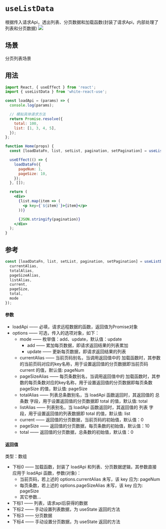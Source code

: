 # `useListData`

根据传入请求Api，透出列表、分页数据和加载函数(封装了请求Api，内部处理了列表和分页数据) [![][img-demo]](https://codesandbox.io/s/uselistdata-0js8z)


## 场景
分页列表场景


## 用法
```jsx
import React, { useEffect } from 'react';
import { useListData } from 'white-react-use';

const loadApi = (params) => {
  console.log(params);

  // 模拟具体请求方法
  return Promise.resolve({
    total: 100,
    list: [1, 3, 4, 5],
  });
};

function Home(props) {
  const [loadDataFn, list, setList, pagination, setPagination] = useListData(loadApi);

  useEffect(() => {
    loadDataFn({
      pageNum: 1,
      pageSize: 10,
    });
  }, []);

  return (
    <div>
      {list.map(item => (
        <p key={`${item}`}>{item}</p>
      ))}

      {JSON.stringify(pagination)}
    </div>
  );
}
```


## 参考
```ts
const [loadDataFn, list, setList, pagination, setPagination] = useListData(loadApi, {
  currentAlias,
  totalAlias,
  pageSizeAlias,
  listAlias,
  current,
  pageSize,
  total,
  mode
});
```
#### 参数
- loadApi —— 必填，请求远程数据的函数，返回值为Promise对象
- options —— 可选，传入的选项对象，如下：
  - mode —— 枚举值：add、update，默认值：update
    - add —— 累加每页数据，即请求返回结果的列表累加
    - update —— 更新每页数据，即请求返回结果的列表
  - currentAlias —— 当前页码别名，当调用返回值中的 加载函数时，其参数的当前页码对应的key名称，用于设置返回值的分页数据即当前页码 current 的值，默认值: pageNum
  - pageSizeAlias —— 每页条数别名，当调用返回值中的 加载函数时，其参数的每页条数对应的key名称，用于设置返回值的分页数据即每页条数 pageSize 的值，默认值: pageSize
  - totalAlias —— 列表总条数别名，当 loadApi 函数返回时，其返回值的 总条数 字段，用于设置返回值的分页数据即 total 的值，默认值: total
  - listAlias —— 列表别名，当 loadApi 函数返回时，其返回值的 列表 字段，用于设置返回值的列表数据即 total 的值，默认值: list
  - current —— 返回值的分页数据，当前页码的初始值，默认值：0
  - pageSize —— 返回值的分页数据，每页条数的初始值，默认值：10
  - total —— 返回值的分页数据，总条数的初始值，默认值：0

#### 返回值
类型：数组
- 下标0 —— 加载函数，封装了 loadApi 和列表、分页数据逻辑，其参数直接应用于 loadApi 函数，参数(对象)：
  - 当前页码，若上述的 options.currentAlias 未写，该 key 应为: pageNum
  - 每页条数，若上述的 options.pageSizeAlias 未写，该 key 应为: pageSize
  - 其它参数...
- 下标1 —— 列表，请求api后获得的数据
- 下标2 —— 手动设置列表数据，为 useState 返回的方法
- 下标3 —— 分页数据
- 下标4 —— 手动设置分页数据，为 useState 返回的方法





[img-demo]: https://img.shields.io/badge/demo-%20%20%20%F0%9F%9A%80-green.svg
